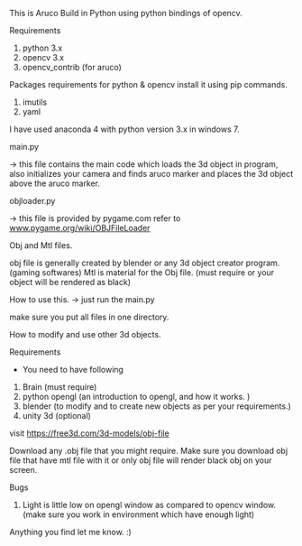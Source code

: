 This is Aruco Build in Python using python bindings of opencv.

Requirements

1. python 3.x
2. opencv 3.x 
3. opencv_contrib (for aruco)


Packages requirements for python & opencv
install it using pip commands.

1. imutils
2. yaml


I have used anaconda 4 with python version 3.x in windows 7.

main.py

-> this file contains the main code which loads the 3d object in program, also initializes your camera and finds aruco marker and places the 3d object above the aruco marker.

objloader.py

-> this file is provided by pygame.com
refer to www.pygame.org/wiki/OBJFileLoader

Obj and Mtl files.

obj file is generally created by blender or any 3d object creator program. (gaming softwares)
Mtl is material for the Obj file. (must require or your object will be rendered as black)

How to use this.
-> just run the main.py

make sure you put all files in one directory.


How to modify and use other 3d objects.

Requirements

- You need to have following

1. Brain (must require)
2. python opengl (an introduction to opengl, and how it works. )
3. blender (to modify and to create new objects as per your requirements.)
4. unity 3d (optional)

visit https://free3d.com/3d-models/obj-file

Download any .obj file that you might require.
Make sure you download obj file that have mtl file with it or only obj file will render black obj on your screen.



Bugs

1. Light is little low on opengl window as compared to opencv window. (make sure you work in environment which have enough light)

Anything you find let me know. :)






